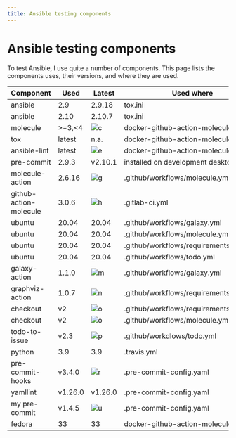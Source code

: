 ```yaml
---
title: Ansible testing components
---
```


# Ansible testing components

To test Ansible, I use quite a number of components. This page lists the components uses, their versions, and where they are used.

|Component             |Used   |Latest |Used where                            |
|----------------------|-------|-------|--------------------------------------|
|ansible               |2.9    |2.9.18 |tox.ini                               |
|ansible               |2.10   |2.10.7 |tox.ini                               |
|molecule              |>=3,<4 |![c][c]|docker-github-action-molecule         |
|tox                   |latest |n.a.   |docker-github-action-molecule         |
|ansible-lint          |latest |![e][e]|docker-github-action-molecule         |
|pre-commit            |2.9.3  |v2.10.1|installed on development desktop.      |
|molecule-action       |2.6.16 |![g][g]|.github/workflows/molecule.yml        |
|github-action-molecule|3.0.6  |![h][h]|.gitlab-ci.yml                        |
|ubuntu                |20.04  |20.04  |.github/workflows/galaxy.yml          |
|ubuntu                |20.04  |20.04  |.github/workflows/molecule.yml        |
|ubuntu                |20.04  |20.04  |.github/workflows/requirements2png.yml|
|ubuntu                |20.04  |20.04  |.github/workflows/todo.yml            |
|galaxy-action         |1.1.0  |![m][m]|.github/workflows/galaxy.yml          |
|graphviz-action       |1.0.7  |![n][n]|.github/workflows/requirements2png.yml|
|checkout              |v2     |![o][o]|.github/workflows/requirements2png.yml|
|checkout              |v2     |![o][o]|.github/workflows/molecule.yml        |
|todo-to-issue         |v2.3   |![p][p]|.github/workdlows/todo.yml            |
|python                |3.9    |3.9    |.travis.yml                           |
|pre-commit-hooks      |v3.4.0 |![r][r]|.pre-commit-config.yaml               |
|yamllint              |v1.26.0|v1.26.0|.pre-commit-config.yaml               |
|my pre-commit         |v1.4.5 |![u][u]|.pre-commit-config.yaml               |
|fedora                |33     |33     |docker-github-action-molecule         |

[c]: https://img.shields.io/pypi/v/molecule
[e]: https://img.shields.io/github/v/release/ansible-community/ansible-lint
[g]: https://img.shields.io/github/v/release/robertdebock/molecule-action
[h]: https://img.shields.io/github/v/release/robertdebock/docker-github-action-molecule
[m]: https://img.shields.io/github/v/release/robertdebock/galaxy-action
[n]: https://img.shields.io/github/v/release/robertdebock/graphviz-action
[o]: https://img.shields.io/github/v/release/actions/checkout
[p]: https://img.shields.io/github/v/release/alstr/todo-to-issue-action
[r]: https://img.shields.io/github/v/release/pre-commit/pre-commit-hooks
[u]: https://img.shields.io/github/v/release/robertdebock/pre-commit
